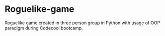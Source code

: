 # Roguelike-game
Roguelike game created in three person group in Python with usage of OOP paradigm during Codecool bootcamp.
